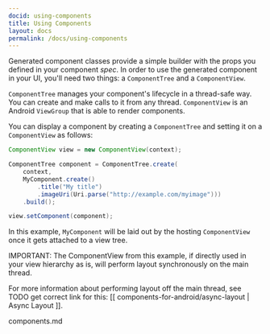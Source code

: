 ```yaml
---
docid: using-components
title: Using Components
layout: docs
permalink: /docs/using-components
---
```

Generated component classes provide a simple builder with the props you defined in your component *spec*. In order to use the generated component in your UI, you'll need two things: a `ComponentTree` and a `ComponentView`.

`ComponentTree` manages your component's lifecycle in a thread-safe way. You can create and make calls to it from any thread. `ComponentView` is an Android `ViewGroup` that is able to render components.

You can display a component by creating a `ComponentTree` and setting it on a `ComponentView` as follows:

```java
ComponentView view = new ComponentView(context);

ComponentTree component = ComponentTree.create(
    context,
    MyComponent.create()
        .title("My title")
        .imageUri(Uri.parse("http://example.com/myimage")))
    .build();

view.setComponent(component);
```

In this example, `MyComponent` will be laid out by the hosting `ComponentView` once it gets attached to a view tree.

IMPORTANT: The ComponentView from this example, if directly used in your view hierarchy as is, will perform layout synchronously on the main thread.

For more information about performing layout off the main thread, see TODO get correct link for this: [[ components-for-android/async-layout | Async Layout ]].

components.md 